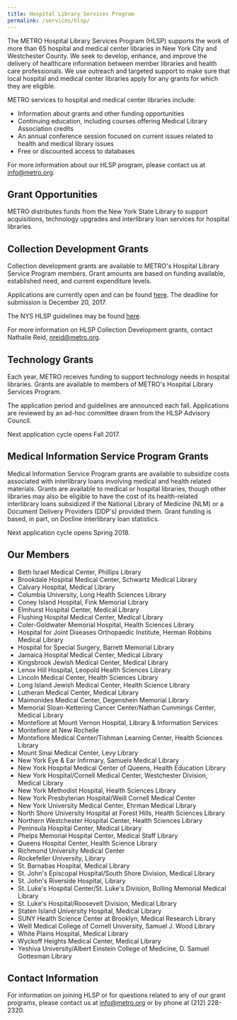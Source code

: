 ```yaml
---
title: Hospital Library Services Program
permalink: /services/hlsp/
---
```

The METRO Hospital Library Services Program (HLSP) supports the work of more than 65 hospital and medical center libraries in New York City and Westchester County. We seek to develop, enhance, and improve the delivery of healthcare information between member libraries and health care professionals. We use outreach and targeted support to make sure that local hospital and medical center libraries apply for any grants for which they are eligible. 

METRO services to hospital and medical center libraries include:

- Information about grants and other funding opportunities
- Continuing education, including courses offering Medical Library Association credits
- An annual conference session focused on current issues related to health and medical library issues
- Free or discounted access to databases 

For more information about our HLSP program, please contact us at [info@metro.org](mailto:info@metro.org).

## Grant Opportunities
METRO distributes funds from the New York State Library to support acquisitions, technology upgrades and interlibrary loan services for hospital libraries.

## Collection Development Grants

Collection development grants are available to METRO's Hospital Library Service Program members. Grant amounts are based on funding available, established need, and current expenditure levels. 

Applications are currently open and can be found [here](http://bit.ly/HLSPCDG). The deadline for submission is December 20, 2017.  
  
The NYS HLSP guidelines may be found [here](http://archive.metro.org/new-york-state-hospital-library-services-program/).  
  
For more information on HLSP Collection Development grants, contact Nathalie Reid, [nreid@metro.org](mailto:nreid@metro.org).  
  
## Technology Grants
Each year, METRO receives funding to support technology needs in hospital libraries. Grants are available to members of METRO's Hospital Library Services Program. 

The application period and guidelines are announced each fall. Applications are reviewed by an ad-hoc committee drawn from the HLSP Advisory Council. 

Next application cycle opens Fall 2017.

## Medical Information Service Program Grants

Medical Information Service Program grants are available to subsidize costs associated with interlibrary loans involving medical and health related materials. Grants are available to medical or hospital libraries, though other libraries may also be eligible to have the cost of its health-related interlibrary loans subsidized if the National Library of Medicine (NLM) or a Document Delivery Providers (DDP's) provided them. Grant funding is based, in part, on Docline interlibrary loan statistics.

Next application cycle opens Spring 2018.

## Our Members

- Beth Israel Medical Center, Phillips Library
- Brookdale Hospital Medical Center, Schwartz Medical Library
- Calvary Hospital, Medical Library
- Columbia University, Long Health Sciences Library
- Coney Island Hospital, Fink Memorial Library
- Elmhurst Hospital Center, Medical Library
- Flushing Hospital Medical Center, Medical Library
- Coler-Goldwater Memorial Hospital, Health Sciences Library
- Hospital for Joint Diseases Orthopaedic Institute, Herman Robbins Medical Library
- Hospital for Special Surgery, Barrett Memorial Library
- Jamaica Hospital Medical Center, Medical Library
- Kingsbrook Jewish Medical Center, Medical Library
- Lenox Hill Hospital, Leopold Health Sciences Library
- Lincoln Medical Center, Health Sciences Library
- Long Island Jewish Medical Center, Health Science Library
- Lutheran Medical Center, Medical Library
- Maimonides Medical Center, Degenshein Memorial Library
- Memorial Sloan-Kettering Cancer Center/Nathan Cummings Center, Medical Library
- Montefiore at Mount Vernon Hospital, Library & Information Services
- Montefiore at New Rochelle 
- Montefiore Medical Center/Tishman Learning Center, Health Sciences Library
- Mount Sinai Medical Center, Levy Library
- New York Eye & Ear Infirmary, Samuels Medical Library
- New York Hospital Medical Center of Queens, Health Education Library
- New York Hospital/Cornell Medical Center, Westchester Division, Medical Library
- New York Methodist Hospital, Health Sciences Library
- New York Presbyterian Hospital/Weill Cornell Medical Center
- New York University Medical Center, Ehrman Medical Library
- North Shore University Hospital at Forest Hills, Health Sciences Library
- Northern Westchester Hospital Center, Health Sciences Library
- Peninsula Hospital Center, Medical Library
- Phelps Memorial Hospital Center, Medical Staff Library
- Queens Hospital Center, Health Science Library
- Richmond University Medical Center
- Rockefeller University, Library
- St. Barnabas Hospital, Medical Library
- St. John's Episcopal Hospital/South Shore Division, Medical Library
- St. John's Riverside Hospital, Library
- St. Luke's Hospital Center/St. Luke's Division, Bolling Memorial Medical Library
- St. Luke's Hospital/Roosevelt Division, Medical Library
- Staten Island University Hospital, Medical Library
- SUNY Health Science Center at Brooklyn, Medical Research Library
- Weill Medical College of Cornell University, Samuel J. Wood Library
- White Plains Hospital, Medical Library
- Wyckoff Heights Medical Center, Medical Library
- Yeshiva University/Albert Einstein College of Medicine, D. Samuel Gottesman Library

## Contact Information
For information on joining HLSP or for questions related to any of our grant programs, please contact us at [info@metro.org](mailto:info@metro.org) or by phone at (212) 228-2320.

